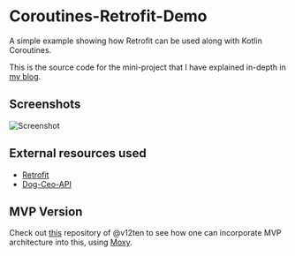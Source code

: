 # Coroutines-Retrofit-Demo
A simple example showing how Retrofit can be used along with Kotlin Coroutines.

This is the source code for the mini-project that I have explained in-depth in [my blog](https://dev.to/rtficial/kotlin-coroutines-and-retrofit-a-practical-approach-to-consuming-rest-apis-in-android-446k).

## Screenshots
![Screenshot](https://i.postimg.cc/JzPrJg13/coroutine-retrofit-demo-random-dog.jpg)

## External resources used
- [Retrofit](https://github.com/square/retrofit)
- [Dog-Ceo-API](https://github.com/ElliottLandsborough/dog-ceo-api)

## MVP Version
Check out [this](https://github.com/v12ten/Coroutines-Retrofit-Demo) repository of @v12ten to see how one can incorporate MVP architecture into this, using [Moxy](https://github.com/moxy-community/Moxy).
